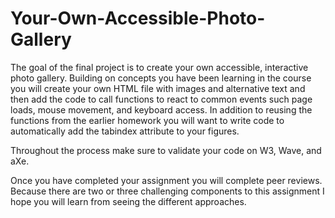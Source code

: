 # Your-Own-Accessible-Photo-Gallery
The goal of the final project is to create your own accessible, interactive photo gallery. Building on concepts you have been learning in the course you will create your own HTML file with images and alternative text and then add the code to call functions to react  to common events such page loads, mouse movement, and keyboard access.  In addition to reusing the functions from the earlier homework you will want to write code to automatically add the tabindex attribute to your figures.

Throughout the process make sure to validate your code on W3, Wave, and aXe.

Once you have completed your assignment you will complete peer reviews.  Because there are two or three challenging components to this assignment I hope  you will learn from seeing the different approaches.


